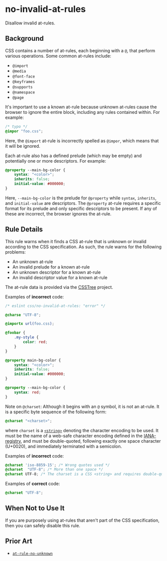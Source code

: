 # no-invalid-at-rules

Disallow invalid at-rules.

## Background

CSS contains a number of at-rules, each beginning with a `@`, that perform various operations. Some common at-rules include:

- `@import`
- `@media`
- `@font-face`
- `@keyframes`
- `@supports`
- `@namespace`
- `@page`

It's important to use a known at-rule because unknown at-rules cause the browser to ignore the entire block, including any rules contained within. For example:

```css
/* typo */
@impor "foo.css";
```

Here, the `@import` at-rule is incorrectly spelled as `@impor`, which means that it will be ignored.

Each at-rule also has a defined prelude (which may be empty) and potentially one or more descriptors. For example:

```css
@property --main-bg-color {
	syntax: "<color>";
	inherits: false;
	initial-value: #000000;
}
```

Here, `--main-bg-color` is the prelude for `@property` while `syntax`, `inherits`, and `initial-value` are descriptors. The `@property` at-rule requires a specific format for its prelude and only specific descriptors to be present. If any of these are incorrect, the browser ignores the at-rule.

## Rule Details

This rule warns when it finds a CSS at-rule that is unknown or invalid according to the CSS specification. As such, the rule warns for the following problems:

- An unknown at-rule
- An invalid prelude for a known at-rule
- An unknown descriptor for a known at-rule
- An invalid descriptor value for a known at-rule

The at-rule data is provided via the [CSSTree](https://github.com/csstree/csstree) project.

Examples of **incorrect** code:

```css
/* eslint css/no-invalid-at-rules: "error" */

@charse "UTF-8";

@importx url(foo.css);

@foobar {
	.my-style {
		color: red;
	}
}

@property main-bg-color {
	syntax: "<color>";
	inherits: false;
	initial-value: #000000;
}

@property --main-bg-color {
	syntax: red;
}
```

Note on `@charset`: Although it begins with an `@` symbol, it is not an at-rule. It is a specific byte sequence of the following form:

```css
@charset "<charset>";
```

where `charset` is a [`<string>`](https://developer.mozilla.org/en-US/docs/Web/CSS/string) denoting the character encoding to be used. It must be the name of a web-safe character encoding defined in the [IANA-registry](https://www.iana.org/assignments/character-sets/character-sets.xhtml), and must be double-quoted, following exactly one space character (U+0020), and immediately terminated with a semicolon.

Examples of **incorrect** code:

```css
@charset 'iso-8859-15'; /* Wrong quotes used */
@charset  "UTF-8"; /* More than one space */
@charset UTF-8; /* The charset is a CSS <string> and requires double-quotes */
```

Examples of **correct** code:

```css
@charset "UTF-8";
```

## When Not to Use It

If you are purposely using at-rules that aren't part of the CSS specification, then you can safely disable this rule.

## Prior Art

- [`at-rule-no-unknown`](https://stylelint.io/user-guide/rules/at-rule-no-unknown)
